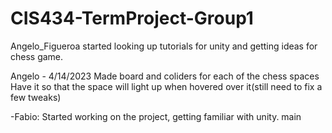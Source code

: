 # CIS434-TermProject-Group1
 Angelo_Figueroa
started looking up tutorials for unity and getting ideas for chess game.

Angelo - 4/14/2023
Made board and coliders for each of the chess spaces
Have it so that the space will light up when hovered over it(still need to fix a few tweaks)


-Fabio: Started working on the project, getting familiar with unity.
 main
